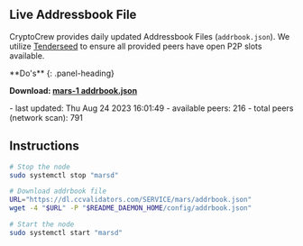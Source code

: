 ## Live Addressbook File
CryptoCrew provides daily updated Addressbook Files (`addrbook.json`). We utilize [Tenderseed](https://github.com/binaryholdings/tenderseed) to ensure all provided peers have open P2P slots available.

<div class="panel panel-success">
**Do's**
{: .panel-heading}
<div class="panel-body">

**Download: [mars-1 addrbook.json](https://dl.ccvalidators.com/SERVICE/mars/addrbook.json)**

</div>
</div>
- last updated: Thu Aug 24 2023 16:01:49
- available peers: 216
- total peers (network scan): 791

## Instructions
```sh
# Stop the node
sudo systemctl stop "marsd"

# Download addrbook file
URL="https://dl.ccvalidators.com/SERVICE/mars/addrbook.json"
wget -4 "$URL" -P "$README_DAEMON_HOME/config/addrbook.json"

# Start the node
sudo systemctl start "marsd"
```
